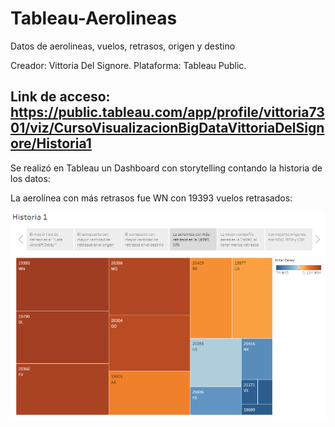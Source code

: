 # Tableau-Aerolineas
Datos de aerolineas, vuelos, retrasos, origen y destino

Creador: Vittoria Del Signore.
Plataforma: Tableau Public.

## Link de acceso: https://public.tableau.com/app/profile/vittoria7301/viz/CursoVisualizacionBigDataVittoriaDelSignore/Historia1

Se realizó en Tableau un Dashboard con storytelling contando la historia de los datos:

La aerolínea con más retrasos fue WN con 19393 vuelos retrasados:

![Gráficos de Siniestros](https://github.com/vittoriadelsignore/Tableau-Aerolineas/blob/master/Aerolineas.png)
